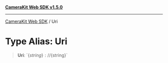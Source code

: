 [**CameraKit Web SDK v1.5.0**](../README.md)

***

[CameraKit Web SDK](../globals.md) / Uri

# Type Alias: Uri

> **Uri**: \`$\{string\}://$\{string\}\`

